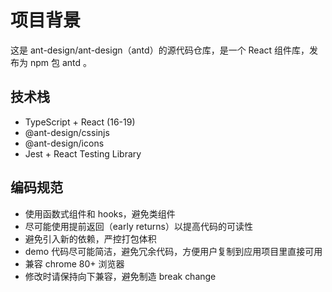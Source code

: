 # 项目背景

这是 ant-design/ant-design（antd）的源代码仓库，是一个 React 组件库，发布为 npm 包 antd 。

## 技术栈

- TypeScript + React (16-19)
- @ant-design/cssinjs
- @ant-design/icons
- Jest + React Testing Library

## 编码规范

- 使用函数式组件和 hooks，避免类组件
- 尽可能使用提前返回（early returns）以提高代码的可读性
- 避免引入新的依赖，严控打包体积
- demo 代码尽可能简洁，避免冗余代码，方便用户复制到应用项目里直接可用
- 兼容 chrome 80+ 浏览器
- 修改时请保持向下兼容，避免制造 break change
